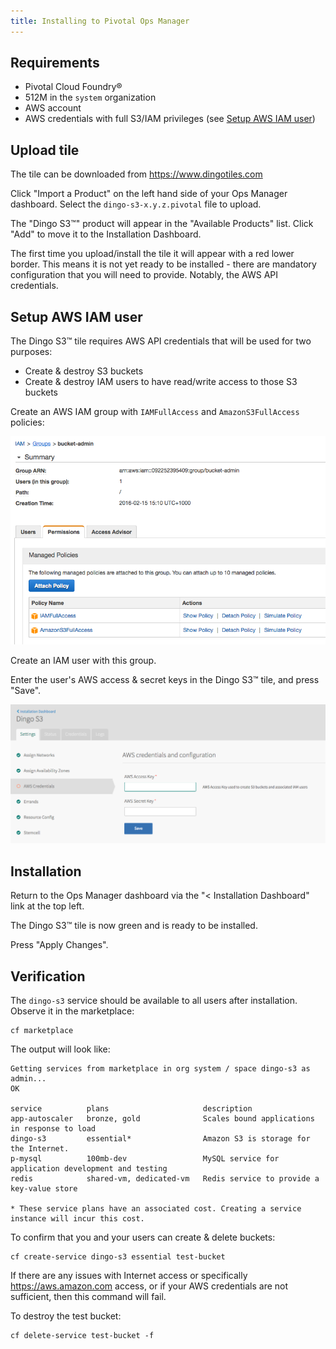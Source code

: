 ```yaml
---
title: Installing to Pivotal Ops Manager
---
```


## <a id="requirements"></a>Requirements

* Pivotal Cloud Foundry&reg;
* 512M in the `system` organization
* AWS account
* AWS credentials with full S3/IAM privileges (see <a href="#iam-user">Setup AWS IAM user</a>)

## <a id="upload-tile"></a>Upload tile

The tile can be downloaded from https://www.dingotiles.com

Click "Import a Product" on the left hand side of your Ops Manager dashboard. Select the `dingo-s3-x.y.z.pivotal` file to upload.

The "Dingo S3™" product will appear in the "Available Products" list. Click "Add" to move it to the Installation Dashboard.

The first time you upload/install the tile it will appear with a red lower border. This means it is not yet ready to be installed - there are mandatory configuration that you will need to provide. Notably, the AWS API credentials.

## <a id="iam-user"></a>Setup AWS IAM user

The Dingo S3™ tile requires AWS API credentials that will be used for two purposes:

* Create & destroy S3 buckets
* Create & destroy IAM users to have read/write access to those S3 buckets

Create an AWS IAM group with `IAMFullAccess` and `AmazonS3FullAccess` policies:

![aws-iam-group](images/aws-iam-group.png)

Create an IAM user with this group.

Enter the user's AWS access & secret keys in the Dingo S3™ tile, and press "Save".

![tile-aws-credentials](images/tile-aws-credentials.png)

## <a id="installation"></a>Installation

Return to the Ops Manager dashboard via the "< Installation Dashboard" link at the top left.

The Dingo S3™ tile is now green and is ready to be installed.

Press "Apply Changes".

## <a id="verification"></a>Verification

The `dingo-s3` service should be available to all users after installation. Observe it in the marketplace:

```
cf marketplace
```

The output will look like:

```
Getting services from marketplace in org system / space dingo-s3 as admin...
OK

service          plans                     description
app-autoscaler   bronze, gold              Scales bound applications in response to load
dingo-s3         essential*                Amazon S3 is storage for the Internet.
p-mysql          100mb-dev                 MySQL service for application development and testing
redis            shared-vm, dedicated-vm   Redis service to provide a key-value store

* These service plans have an associated cost. Creating a service instance will incur this cost.
```

To confirm that you and your users can create & delete buckets:

```
cf create-service dingo-s3 essential test-bucket
```

If there are any issues with Internet access or specifically https://aws.amazon.com access, or if your AWS credentials are not sufficient, then this command will fail.

To destroy the test bucket:

```
cf delete-service test-bucket -f
```

